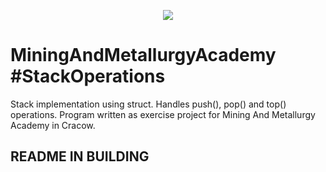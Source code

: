 <p align="center">
    <img src="https://i.ibb.co/vv8bqZc/repository-open-graph-template.png">
</p>

# MiningAndMetallurgyAcademy #StackOperations
Stack implementation using struct. Handles push(), pop() and top() operations. Program written as exercise project for Mining And Metallurgy Academy in Cracow.

## README IN BUILDING
